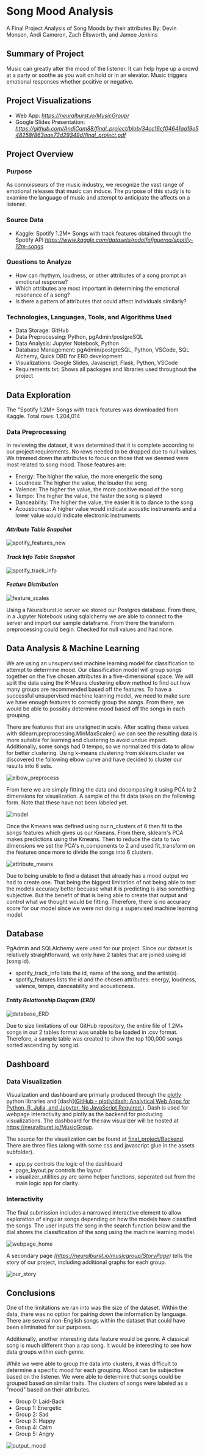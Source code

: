 # Song Mood Analysis

A Final Project Analysis of Song Moods by their attributes
By: Devin Monsen, Andi Cameron, Zach Ellsworth, and Jamee Jenkins

## Summary of Project

Music can greatly alter the mood of the listener. It can help hype up a crowd at a party or soothe as you wait on hold or in an elevator. Music triggers emotional responses whether positive or negative. 

## Project Visualizations

- Web App: *https://neuralburst.io/MusicGroup/*
- Google Slides Presentation: *https://github.com/AndiCam88/final_project/blob/34cc16cf04641aa19e548258f863aae72d29349d/final_project.pdf*

## Project Overview

### Purpose

As connoisseurs of the music industry, we recognize the vast range of emotional releases that music can induce. The purpose of this study is to examine the language of music and attempt to anticipate the affects on a listener.

### Source Data 

- Kaggle: Spotify 1.2M+ Songs with track features obtained through the Spotify API
*https://www.kaggle.com/datasets/rodolfofigueroa/spotify-12m-songs*

### Questions to Analyze

- How can rhythym, loudness, or other attributes of a song prompt an emotional response?
- Which attributes are most important in determining the emotional resonance of a song?
- Is there a pattern of attributes that could affect individuals similarly?

### Technologies, Languages, Tools, and Algorithms Used

- Data Storage: GitHub
- Data Preprocessing: Python, pgAdmin/postgreSQL
- Data Analysis: Jupyter Notebook, Python
- Database Management: pgAdmin/postgreSQL, Python, VSCode, SQL Alchemy, Quick DBD for ERD development
- Visualizations: Google Slides, Javascript, Flask, Python, VSCode
- Requirements.txt: Shows all packages and libraries used throughout the project

## Data Exploration

The "Spotify 1.2M+ Songs with track features was downloaded from Kaggle. Total rows: 1,204,014

### Data Preprocessing

In reviewing the dataset, it was determined that it is complete according to our project requirements. No rows needed to be dropped due to null values. We trimmed down the attributes to focus on those that we deemed were most related to song mood. 
Those features are:
- Energy: The higher the value, the more energetic the song
- Loudness: The higher the value, the louder the song
- Valence: The higher the value, the more positive mood of the song
- Tempo: The higher the value, the faster the song is played
- Danceability: The higher the value, the easier it is to dance to the song
- Acousticness: A higher value would indicate acoustic instruments and a lower value would indicate electronic instruments 

#### *Attribute Table Snapshot*
![spotify_features_new](https://user-images.githubusercontent.com/108373151/207215024-af0a4589-8572-4a50-8800-d0f59636a9b5.jpg)

#### *Track Info Table Snapshot*
![spotify_track_info](https://user-images.githubusercontent.com/108373151/206340328-39d39290-fefe-4725-84a2-25218ec1a449.jpg)

#### *Feature Distribution*
![feature_scales](https://user-images.githubusercontent.com/108373151/208559218-180fdede-4264-4497-a9ac-c2d85e9f74b6.jpg)

Using a Neuralburst.io server we stored our Postgres database. From there, in a Jupyter Notebook using sqlalchemy we are able to connect to the server and import our sample dataframe. From there the transform preprocessing could begin. Checked for null values and had none. 

## Data Analysis & Machine Learning

We are using an unsupervised machine learning model for classification to attempt to determine mood. Our classification model will group songs together on the five chosen attributes in a five-dimensional space. We will split the data using the K-Means clustering elbow method to find out how many groups are recommended based off the features. To have a successful unsupervised machine learning model, we need to make sure we have enough features to correctly group the songs. From there, we would be able to possibly determine mood based off the songs in each grouping.

There are features that are unaligned in scale. After scaling these values with sklearn.preprocessing.MinMaxScaler() we can see the resulting data is more suitable for learning and clustering to avoid undue impact. Additionally, some songs had 0 tempo, so we normalized this data to allow for better clustering. Using k-means clustering from sklearn.cluster we discovered the following elbow curve and have decided to cluster our results into 6 sets.

![elbow_preprocess](https://user-images.githubusercontent.com/108373151/208801233-5dcd94b2-f92a-4f3e-9e2e-cbd9de083783.JPG)

From here we are simply fitting the data and decomposing it using PCA to 2 dimensions for visualization. A sample of the fit data takes on the following form. Note that these have not been labeled yet.

![model](https://user-images.githubusercontent.com/108373151/208801312-9cb54362-2f68-43ad-aa1d-648d26446172.JPG)

Once the Kmeans was defined using our n_clusters of 6 then fit to the songs features which gives us our Kmeans. From there, sklearn's PCA makes predictions using the Kmeans. Then to reduce the data to two dimensions we set the PCA's n_components to 2 and used fit_transform on the features once more to divide the songs into 6 clusters.

![attribute_means](https://user-images.githubusercontent.com/108373151/208807547-72e89fc1-424a-43a9-95d9-fe1e649210f0.jpg)

Due to being unable to find a dataset that already has a mood output we had to create one. That being the biggest limitation of not being able to test the models accuracy better becuase what it is predicting is also something subjective. But the benefit of that is being able to create that output and control what we thought would be fitting. Therefore, there is no accuracy score for our model since we were not doing a supervised machine learning model.

## Database

PgAdmin and SQLAlchemy were used for our project. Since our dataset is relatively straightforward, we only have 2 tables that are joined using id (song id). 

- spotify_track_info lists the id, name of the song, and the artist(s).
- spotify_features lists the id and the chosen attributes: energy, loudness, valence, tempo, danceability and acousticness.

#### *Entity Relationship Diagram (ERD)*
![database_ERD](https://user-images.githubusercontent.com/108373151/209034139-43a23ecd-0a36-4432-9584-ebd0983e449e.png)

Due to size limitations of our GitHub repository, the entire file of 1.2M+ songs in our 2 tables format was unable to be loaded in .csv format. Therefore, a sample table was created to show the top 100,000 songs sorted ascending by song id.

## Dashboard

### Data Visualization

Visualization and dashboard are primarly produced through the [plotly](https://plotly.com) python libraries and [dash]([GitHub - plotly/dash: Analytical Web Apps for Python, R, Julia, and Jupyter. No JavaScript Required.](https://github.com/plotly/dash)). Dash is used for webpage interactivity and plotly as the backend for producing visualizations. The dashboard for the raw visualizer will be hosted at https://neuralburst.io/MusicGroup. 

The source for the visualization can be found at [final_project/Backend](https://github.com/AndiCam88/final_project/tree/main/Backend). There are three files (along with some css and javascript glue in the assets subfolder).

- app.py controls the logic of the dashboard
- page_layout.py controls the layout
- visualizer_utilities.py are some helper functions, seperated out from the main logic app for clarity.
  
### Interactivity

The final submission includes a narrowed interactive element to allow exploration of singular songs depending on how the models have classified the songs. The user inputs the song in the search function below and the dial shows the classification of the song using the machine learning model.

![webpage_home](https://user-images.githubusercontent.com/108373151/208560478-38a2dd9d-affc-4349-a141-0565c4bc9251.jpg)

A secondary page *(https://neuralburst.io/musicgroup/StoryPage)* tells the story of our project, including additional graphs for each group.

![our_story](https://user-images.githubusercontent.com/108373151/208567192-ca5a030b-b8fc-4493-a525-851fd6662fd9.jpg)

## Conclusions

One of the limitations we ran into was the size of the dataset. Within the data, there was no option for pairing down the information by language. There are several non-English songs within the dataset that could have been eliminated for our purposes.

Additionally, another interesting data feature would be genre. A classical song is much different than a rap song. It would be interesting to see how data groups within each genre.

While we were able to group the data into clusters, it was difficult to determine a specific mood for each grouping. Mood can be subjective based on the listener. We were able to determine that songs could be grouped based on similar traits. The clusters of songs were labeled as a "mood" based on their attributes.

- Group 0: Laid-Back
- Group 1: Energetic
- Group 2: Sad
- Group 3: Happy
- Group 4: Calm
- Group 5: Angry

![output_mood](https://user-images.githubusercontent.com/108373151/208805773-dd1bd090-53cf-4b25-ba16-81808f5c093e.JPG)